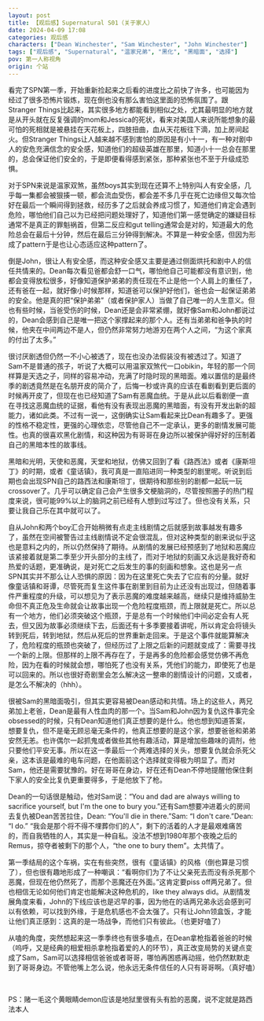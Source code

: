 ```yaml
---
layout: post
title: 【观后感】Supernatural S01（关于家人）
date: 2024-04-09 17:08
categories: 观后感
characters: ["Dean Winchester", "Sam Winchester", "John Winchester"]
tags: ["观后感", "Supernatural", "温家兄弟", "黑化", "黑暗面", "选择"]
pov: 第一人称视角
origin: 个站
---
```


看完了SPN第一季，开始重新捡起来之后看的进度比之前快了许多，也可能因为经过了很多恐怖片锻炼，现在倒也没有那么害怕这里面的恐怖氛围了。跟Stranger Things比起来，其实很多地方都能看到相似之处，尤其最明显的地方就是从开头就在反复强调的mom和Jessica的死状，看来对美国人来说所能想象的最可怕的死相就是被悬挂在天花板上，四肢扭曲，血从天花板往下滴，加上房间起火。但Stranger Things让人越来越不感到害怕的原因是有小十一，有一种对剧中人的安危充满信念的安全感，知道他们的超级英雄在那里，知道小十一总会在那里的，总会保证他们安全的，于是即便看得感到紧张，那种紧张也不至于升级成恐惧。

对于SPN来说是温家双煞，虽然boys其实到现在还算不上特别叫人有安全感，几乎每一集都会被狠揍一顿，都会流血受伤，都会差不多几乎在死亡边缘但又每次恰好在最后一个瞬间得到拯救，经历多了之后就会养成习惯了，知道他们肯定会遇到危险，哪怕他们自己以为已经把问题处理好了，知道他们第一感觉确定的嫌疑目标通常不是真正的罪魁祸首，但第二反应和gut telling通常会是对的，知道最大的危险总会在最后十分钟，然后在最后三分钟得到解决。不算是一种安全感，但因为形成了pattern于是也让心态适应这种pattern了。

倒是John，很让人有安全感，而这种安全感又主要是通过侧面烘托和剧中人的信任共情来的。Dean每次看见爸都会舒一口气，哪怕他自己可能都没有意识到，他都会变得放松很多，好像知道保护弟弟的责任现在不止是他一个人肩上的重任了，还有爸在一起，就好像小时候那样，知道爸可以保护好他们，爸也会一起保证弟弟的安全。他是真的把“保护弟弟”（或者保护家人）当做了自己唯一的人生意义。但也有些时候，当爸受伤的时候，Dean还是会非常紧绷，就好像Sam和John都说过的，Dean会感到自己是唯一把这个家撑起来的那个人。还有当弟弟和爸争执的时候，他夹在中间两边不是人，但仍然非常努力地游刃在两个人之间，“为这个家真的付出了太多。”

很讨厌剧透但仍然一不小心被透了，现在也没办法假装没有被透过了。知道了Sam不是普通的孩子，听说了大概可以用温家双煞代一口obikin，年轻的那一个同样算是天选之子，同样的容易冲动，充满了时隐时现的黑暗面。难以置信的是最终季的剧透竟然是在名朋开皮的简介了，后悔一秒或许真的应该在看剧看到更后面的时候再开皮了，但现在也已经知道了Sam有恶魔血统。于是从此以后看剧便一直在寻找这恶魔血统的证据，看他有没有表现出恶魔的黑暗面，有没有开发出新的超能力，诸如此类。不过有一说一，这倒确实让Sam看起来比Dean有趣多了。更强的性格不稳定性，更强的心理依恋，尽管他自己不一定承认，更多的剧情发展可能性。也真的很喜欢黑化剧情，和这种因为有哥哥在身边所以被保护得好好的压制着自己的黑暗本性的故事线。

黑暗和光明，天使和恶魔，天堂和地狱，仿佛又回到了看《路西法》或者《康斯坦丁》的时期，或者《童话镇》，我可真是一直陷进同一种类型的剧里呢。听说到后期也会出现SPN自己的路西法和康斯坦丁，很期待和那些别的剧都一起玩一玩crossover了。几乎可以确定自己会产生很多文梗脑洞的，尽管按照圈子的热门程度来说，很可能99%以上的脑洞之前已经有人想到过写过了。但也没有关系，只要让我自己乐在其中就可以了。

自从John和两个boy汇合开始稍微有点走主线剧情之后就感到故事越发有趣多了，虽然在空间被警告过主线剧情说不定会很混乱，但对这种类型的剧来说似乎这也是意料之内的，所以仍然保持了期待。从剧情的发展已经预感到了地狱和恶魔应该紧接着就是第二季至少开头部分的主线了，而对于地狱的刻画又永远是我好奇和热爱的话题，更准确说，是对死亡之后发生的事的刻画和想象。这也是另一点SPN其实并不那么让人恐惧的原因：因为在这里死亡失去了它应有的分量。就好像童话镇和哥谭，尽管死而复生这件事在剧里到目前为止还没有出现过，但随着事件严重程度的升级，可以想见为了表示恶魔的难度越来越高，继续只是维持威胁生命但不真正危及生命就会让故事出现一个危险程度瓶颈，而上限就是死亡。所以总有一个地方，他们必须突破这个瓶颈，于是总有一个时候他们中间必定会有人死去，但又因为故事必须继续下去，后面还有十多季要接着讲呢，所以肯定会将镜头转到死后，转到地狱，然后从死后的世界重新走回来。于是这个事件就能算解决了，危险程度的瓶颈也突破了，但经历过了上限之后新的问题就变成了：需要寻找一个新的上限。但那样的上限不再存在了，于是再多的危险都会感觉仿佛不再危险，因为在看的时候就会想，哪怕死了也没有关系，凭他们的能力，即使死了也是可以回来的。所以也很好奇剧里会怎么解决这一整串的剧情设计的问题，又或者，是怎么不解决的（hhh）。

很被Sam的黑暗面吸引，但其实更容易被Dean感动和共情。场上的这些人，两兄弟加上老爸，Dean是最有人性血肉的那一个。当Sam和John因为复仇这件事完全obsessed的时候，只有Dean知道他们真正想要的是什么。他也想到知道答案，想要复仇，但不是毫无顾忌毫无条件的，他真正想要的是这个家，想要爸爸和弟弟安然无恙。也许偶尔一起抓鬼或者做些其他有趣活动，算是增加些趣味的调剂，他只要他们平安无事。所以在这一季最后一个两难选择的关头，想要复仇就会杀死父亲，这本该是最难的电车问题，在他面前这个选择就变得极为明显了。而对Sam，他还是需要犹豫的。好在哥哥在身边，好在还有Dean不停地提醒他保住剩下家人的安全比复仇更重要得多，于是他放下了枪。

Dean的一句话很是触动，他对Sam说：“You and dad are always willing to sacrifice yourself, but I'm the one to bury you.”还有Sam想要冲进着火的房间去复仇被Dean苦苦拉住，Dean: “You'll die in there.”Sam: “I don't care.”Dean: “I do.” “我会是那个将不得不埋葬你们的人”，剩下的活着的人才是最艰难痛苦的，而自我牺牲的人，其实是一种自私。没法不想到1980年那个夜晚之后的Remus，掠夺者被剩下的那个人，“the one to bury them”。太共情了。

第一季结局的这个车祸，实在有些突然，很有《童话镇》的风格（倒也算是习惯了），但也很有趣地形成了一种嘲讽：“看啊你们为了不让父亲死去而没有杀死那个恶魔，但现在他仍然死了，而那个恶魔还在外面。”这肯定要piss off两兄弟了。但也相信无论如何他们肯定也能解决这种危机的，like they always did。从剧情发展角度来看，John的下线应该也是迟早的事，因为他在的话两兄弟永远会感到可以有依赖，可以找到外缘，于是危机感也不会太强了。只有让John领盒饭，才能让他们真正感到：这真的是一场战争，而他们只有彼此。（也更好嗑了）

从嗑的角度，突然想起来这一季季终也有很多嗑点，在Dean拿枪指着爸爸的时候（呜呼，又是经典的相爱相杀拿枪指着爱的人的环节），真正改变局势的关键点变成了Sam，Sam可以选择相信爸爸或者哥哥，哪怕再困惑再动摇，他仍然默默走到了哥哥身边。不管他嘴上怎么说，他永远无条件信任的人只有哥哥啊。（真好嗑）

<br>

PS：赌一毛这个黄眼睛demon应该是地狱里很有头有脸的恶魔，说不定就是路西法本人
